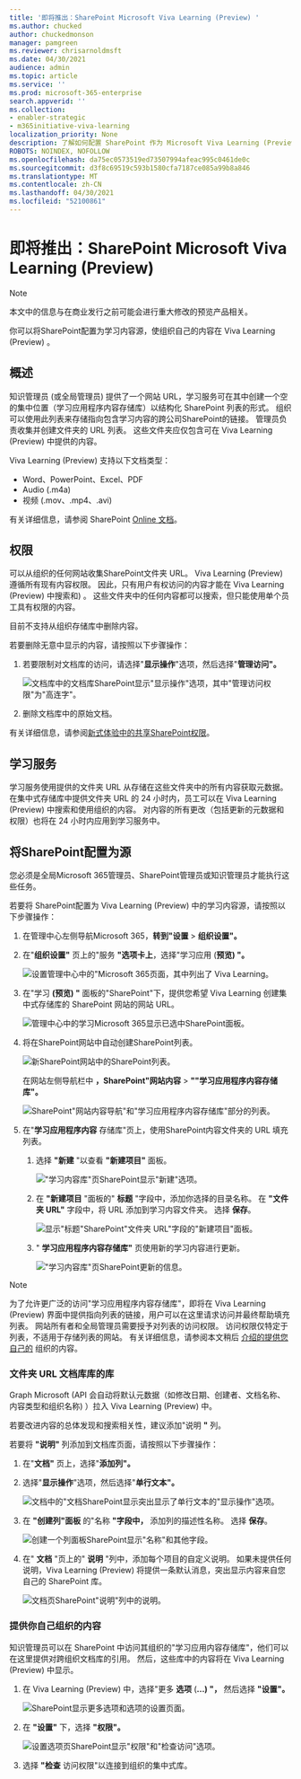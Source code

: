 ```yaml
---
title: '即将推出：SharePoint Microsoft Viva Learning (Preview) '
ms.author: chucked
author: chuckedmonson
manager: pamgreen
ms.reviewer: chrisarnoldmsft
ms.date: 04/30/2021
audience: admin
ms.topic: article
ms.service: ''
ms.prod: microsoft-365-enterprise
search.appverid: ''
ms.collection:
- enabler-strategic
- m365initiative-viva-learning
localization_priority: None
description: 了解如何配置 SharePoint 作为 Microsoft Viva Learning (Preview) 的学习内容源。
ROBOTS: NOINDEX, NOFOLLOW
ms.openlocfilehash: da75ec0573519ed73507994afeac995c0461de0c
ms.sourcegitcommit: d3f8c69519c593b1580cfa7187ce085a99b8a846
ms.translationtype: MT
ms.contentlocale: zh-CN
ms.lasthandoff: 04/30/2021
ms.locfileid: "52100861"
---
```

# <a name="coming-soon-configure-sharepoint-as-a-learning-content-source-for-microsoft-viva-learning-preview"></a>即将推出：SharePoint Microsoft Viva Learning (Preview) 

> [!NOTE]
> 本文中的信息与在商业发行之前可能会进行重大修改的预览产品相关。 

你可以将SharePoint配置为学习内容源，使组织自己的内容在 Viva Learning (Preview) 。

## <a name="overview"></a>概述

知识管理员 (或全局管理员) 提供了一个网站 URL，学习服务可在其中创建一个空的集中位置（学习应用程序内容存储库）以结构化 SharePoint 列表的形式。 组织可以使用此列表来存储指向包含学习内容的跨公司SharePoint的链接。 管理员负责收集并创建文件夹的 URL 列表。 这些文件夹应仅包含可在 Viva Learning (Preview) 中提供的内容。

Viva Learning (Preview) 支持以下文档类型：

- Word、PowerPoint、Excel、PDF
- Audio (.m4a) 
- 视频 (.mov、.mp4、.avi) 

有关详细信息，请参阅 SharePoint [Online 文档](/office365/servicedescriptions/sharepoint-online-service-description/sharepoint-online-limits?redirectSourcePath=%252farticle%252fSharePoint-Online-limits-8f34ff47-b749-408b-abc0-b605e1f6d498)。 

## <a name="permissions"></a>权限

可以从组织的任何网站收集SharePoint文件夹 URL。 Viva Learning (Preview) 遵循所有现有内容权限。 因此，只有用户有权访问的内容才能在 Viva Learning (Preview) 中搜索和) 。 这些文件夹中的任何内容都可以搜索，但只能使用单个员工具有权限的内容。

目前不支持从组织存储库中删除内容。

若要删除无意中显示的内容，请按照以下步骤操作：

1.  若要限制对文档库的访问，请选择"**显示操作**"选项，然后选择"**管理访问"。**
     
     ![文档库中的文档库SharePoint显示"显示操作"选项，其中"管理访问权限"为"高连字"。](../media/learning/learning-sharepoint-permissions2.png)

2.  删除文档库中的原始文档。

有关详细信息，请参阅[新式体验中的共享SharePoint权限](/sharepoint/modern-experience-sharing-permissions)。 

## <a name="learning-service"></a>学习服务

学习服务使用提供的文件夹 URL 从存储在这些文件夹中的所有内容获取元数据。 在集中式存储库中提供文件夹 URL 的 24 小时内，员工可以在 Viva Learning (Preview) 中搜索和使用组织的内容。 对内容的所有更改（包括更新的元数据和权限）也将在 24 小时内应用到学习服务中。

## <a name="configure-sharepoint-as-a-source"></a>将SharePoint配置为源

您必须是全局Microsoft 365管理员、SharePoint管理员或知识管理员才能执行这些任务。

若要将 SharePoint配置为 Viva Learning (Preview) 中的学习内容源，请按照以下步骤操作：

1.  在管理中心左侧导航Microsoft 365，**转到"设置**  >  **组织设置"。**
 
2.  在"**组织设置"** 页上的"服务 **"选项卡上**，选择"学习应用 (**预览) "。**

     ![设置管理中心中的"Microsoft 365页面，其中列出了 Viva Learning。](../media/learning/learning-sharepoint-configure1.png)

3.  在"学习 **(预览) "** 面板的"SharePoint"下，提供您希望 Viva Learning 创建集中式存储库的 SharePoint 网站的网站 URL。

     ![管理中心中的学习Microsoft 365显示已选中SharePoint面板。](../media/learning/learning-sharepoint-configure2.png)

4.  将在SharePoint网站中自动创建SharePoint列表。

     ![新SharePoint网站中的SharePoint列表。](../media/learning/learning-sharepoint-configure3.png)

     在网站左侧导航栏中 **，SharePoint"网站内容**  >  **""学习应用程序内容存储库"。** 

     ![SharePoint"网站内容导航"和"学习应用程序内容存储库"部分的列表。](../media/learning/learning-sharepoint-configure4.png) 

5. 在"**学习应用程序内容** 存储库"页上，使用SharePoint内容文件夹的 URL 填充列表。

   1. 选择 **"新建** "以查看 **"新建项目"** 面板。 

       !["学习内容库"页SharePoint显示"新建"选项。](../media/learning/learning-sharepoint-configure5.png)
 
   2. 在 **"新建项目** "面板的" **标题** "字段中，添加你选择的目录名称。 在 **"文件夹 URL"** 字段中，将 URL 添加到学习内容文件夹。 选择 **保存**。

       ![显示"标题"SharePoint"文件夹 URL"字段的"新建项目"面板。](../media/learning/learning-sharepoint-configure6.png)

   3. " **学习应用程序内容存储库"** 页使用新的学习内容进行更新。

       !["学习内容库"页SharePoint更新的信息。](../media/learning/learning-sharepoint-configure7.png)

> [!NOTE]
> 为了允许更广泛的访问"学习应用程序内容存储库"，即将在 Viva Learning (Preview) 界面中提供指向列表的链接，用户可以在这里请求访问并最终帮助填充列表。 网站所有者和全局管理员需要授予对列表的访问权限。 访问权限仅特定于列表，不适用于存储列表的网站。 有关详细信息，请参阅本文稍后 [介绍的提供您自己的](#provide-your-own-organizations-content) 组织的内容。

### <a name="folder-url-document-library-curation"></a>文件夹 URL 文档库库的库

Graph Microsoft (API 会自动将默认元数据（如修改日期、创建者、文档名称、内容类型和组织名称) ）拉入 Viva Learning (Preview) 中。
 
若要改进内容的总体发现和搜索相关性，建议添加"说明 **"** 列。

若要将 **"说明"** 列添加到文档库页面，请按照以下步骤操作：

1.  在"**文档"** 页上，选择"**添加列"。**

2. 选择"**显示操作**"选项，然后选择"**单行文本"。**

     ![文档中的"文档SharePoint显示突出显示了单行文本的"显示操作"选项。](../media/learning/learning-sharepoint-curation1.png)

3. 在 **"创建列"面板** 的"名称 **"字段中，** 添加列的描述性名称。 选择 **保存**。

     ![创建一个列面板SharePoint显示"名称"和其他字段。](../media/learning/learning-sharepoint-curation2.png)
 
4. 在" **文档** "页上的" **说明** "列中，添加每个项目的自定义说明。 如果未提供任何说明，Viva Learning (Preview) 将提供一条默认消息，突出显示内容来自您自己的 SharePoint 库。 

     ![文档页SharePoint"说明"列中的说明。](../media/learning/learning-sharepoint-curation3.png)
 
### <a name="provide-your-own-organizations-content"></a>提供你自己组织的内容

知识管理员可以在 SharePoint 中访问其组织的"学习应用内容存储库"，他们可以在这里提供对跨组织文档库的引用。 然后，这些库中的内容将在 Viva Learning (Preview) 中显示。

1. 在 Viva Learning (Preview) 中，选择"更多 **选项** (**...) "，** 然后选择 **"设置"。**

     ![SharePoint显示更多选项和选项的设置页面。](../media/learning/learning-sharepoint-library-1.png)
     
2. 在 **"设置"** 下，选择 **"权限"。**

     ![设置选项页SharePoint显示"权限"和"检查访问"选项。](../media/learning/learning-sharepoint-library-2.png)

3. 选择 **"检查** 访问权限"以连接到组织的集中式库。
     
